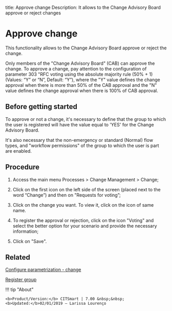 title: Approve change
Description: It allows to the Change Advisory Board approve or reject changes
# Approve change

This functionality allows to the Change Advisory Board approve or reject the change.

Only members of the "Change Advisory Board" (CAB) can approve the change. To approve a change, pay attention to the configuration of parameter 303 "RFC voting using the absolute majority rule (50% + 1) (Values: “Y” or “N”, Default: “Y”), where the "Y" value defines the change approval when there is more than 50% of the CAB approval and the "N" value defines the change approval when there is 100% of CAB approval.

Before getting started
----------------

To approve or not a change, it's necessary to define that the group to which
the user is registered will have the value equal to 'YES' for the Change Advisory
Board.

It's also necessary that the non-emergency or standard (Normal) flow types, and
"workflow permissions" of the group to which the user is part are enabled.

Procedure
------------

1.  Access the main menu Processes \>
    Change Management \> Change;

2.  Click on the first icon on the left side of the screen (placed next to the word
    “Change”) and then on "Requests for voting”;

3.  Click on the change you want. To view it, click on the icon of same name.

4.  To register the approval or rejection, click on the icon "Voting" and select
    the better option for your scenario and provide the necessary information;

5.  Click on "Save".

Related
-----------

[Configure parametrization - change](/en-us/citsmart-7/platform-administration/parameters-list/configure-parametrization-change.html)

[Register group](/pt-br/citsmart-7/initial-settings/access-settings/user/register-groups.html)

!!! tip "About"

    <b>Product/Version:</b> CITSmart | 7.00 &nbsp;&nbsp;
    <b>Updated:</b>02/01/2019 – Larissa Lourenço

